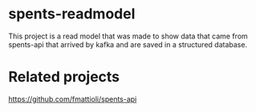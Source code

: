 # spents-readmodel
This project is a read model that was made to show data that came from spents-api that arrived by kafka and are saved in a structured database.

# Related projects
https://github.com/fmattioli/spents-api
